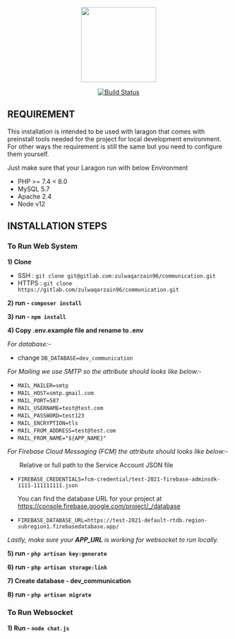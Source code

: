 <p align="center"><a href="https://app.tvetxr.ga/" target="_blank"><img src="https://gitlab.com/zulwaqarzain96/communication/-/raw/master/public/icons/icon-192x192.png" width="170"></a></p>

<p align="center">
<a href="https://gitlab.com/ImranShamm/hse-magicx/-/pipelines"><img src="https://travis-ci.org/laravel/framework.svg" alt="Build Status"></a>
</p>

## REQUIREMENT
This installation is intended to be used with laragon that comes with preinstall tools needed for the project for local development environment. For other ways the requirement is still the same but you need to configure them yourself.

Just make sure that your Laragon run with below Environment
- PHP >= 7.4 < 8.0
- MySQL 5.7
- Apache 2.4
- Node v12

## INSTALLATION STEPS

### To Run Web System

**1) Clone**
- SSH : `git clone git@gitlab.com:zulwaqarzain96/communication.git`
- HTTPS : `git clone https://gitlab.com/zulwaqarzain96/communication.git`

**2) run - `composer install`**

**3) run - `npm install`**

**4) Copy .env.example file and rename to .env** 

_For database:-_
- change `DB_DATABASE=dev_communication`

_For Mailing we use SMTP so the attribute should looks like below:-_
- `MAIL_MAILER=smtp`
- `MAIL_HOST=smtp.gmail.com`
- `MAIL_PORT=587`
- `MAIL_USERNAME=test@test.com`
- `MAIL_PASSWORD=test123`
- `MAIL_ENCRYPTION=tls`
- `MAIL_FROM_ADDRESS=test@test.com`
- `MAIL_FROM_NAME="${APP_NAME}"`

_For Firebase Cloud Messaging (FCM) the attribute should looks like below:-_
   
&nbsp;&nbsp;&nbsp;&nbsp;&nbsp;&nbsp;&nbsp;Relative or full path to the Service Account JSON file
- `FIREBASE_CREDENTIALS=fcm-credential/test-2021-firebase-adminsdk-1111-111111111.json`

   You can find the database URL for your project at https://console.firebase.google.com/project/_/database
- `FIREBASE_DATABASE_URL=https://test-2021-default-rtdb.region-subregion1.firebasedatabase.app/`

_Lastly, make sure your **APP_URL** is working for websocket to run locally._

**5) run - `php artisan key:generate`**

**6) run - `php artisan storage:link`**

**7) Create database - dev_communication**

**8) run - `php artisan migrate`**

### To Run Websocket

**1) Run - `node chat.js`**

